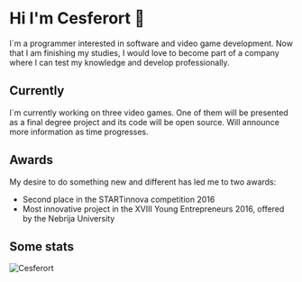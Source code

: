 # Hi I'm Cesferort 👋
I´m a programmer interested in software and video game development. Now that I am
finishing my studies, I would love to become part of a company where I can test my
knowledge and develop professionally. 

## Currently 
I´m currently working on three video games. One of them will be presented as a final degree project and its code will be open source. Will announce more information as time progresses.

## Awards
My desire to do something new and different has led me to two awards: 
<ul>
  <li>Second place in the STARTinnova competition 2016</li>
  <li>Most innovative project in the XVIII Young Entrepreneurs 2016, offered by the Nebrija University</li>
</ul>

## Some stats
<p>
  <img align="left" src="https://github-readme-stats.vercel.app/api/top-langs/?username=Cesferort&hide=haskell,shell,hack,pascal&show_icons=true&layout=compact&langs_count=10&exclude_repo=DWES-Biblioteca" alt="Cesferort" />
</p>
